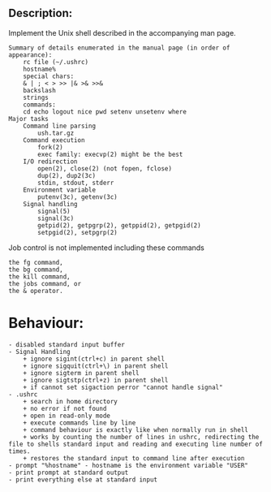 ## Description:

Implement the Unix shell described in the accompanying man page. 

    Summary of details enumerated in the manual page (in order of appearance):
        rc file (~/.ushrc)
        hostname%
        special chars:
        & | ; < > >> |& >& >>&
        backslash
        strings
        commands:
        cd echo logout nice pwd setenv unsetenv where 
    Major tasks
        Command line parsing
            ush.tar.gz 
        Command execution
            fork(2)
            exec family: execvp(2) might be the best 
        I/O redirection
            open(2), close(2) (not fopen, fclose)
            dup(2), dup2(3c)
            stdin, stdout, stderr 
        Environment variable
            putenv(3c), getenv(3c) 
        Signal handling
            signal(5)
            signal(3c)
            getpid(2), getpgrp(2), getppid(2), getpgid(2)
            setpgid(2), setpgrp(2) 

Job control is not implemented including these commands

    the fg command,
    the bg command,
    the kill command,
    the jobs command, or
    the & operator. 


# Behaviour:
	- disabled standard input buffer
    - Signal Handling
        + ignore sigint(ctrl+c) in parent shell
        + ignore sigquit(ctrl+\) in parent shell
        + ignore sigterm in parent shell
        + ignore sigtstp(ctrl+z) in parent shell
        + if cannot set sigaction perror "cannot handle signal"
    - .ushrc
        + search in home directory
        + no error if not found
        + open in read-only mode 
        + execute commands line by line
        + command behaviour is exactly like when normally run in shell
        + works by counting the number of lines in ushrc, redirecting the file to shells standard input and reading and executing line number of times.
        + restores the standard input to command line after execution
    - prompt "%hostname" - hostname is the environment variable "USER"
    - print prompt at standard output
    - print everything else at standard input

